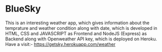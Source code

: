 # BlueSky
This is an interesting weather app, which gives information about the temprature and weather condition along with date, which is developed in HTML, CSS and JAVASCRIPT as Frontend and NodeJS (Express) as Backend along with Openweather API key, which is deployed on Heroku.
Have a visit:- https://getsky.herokuapp.com/weather 
